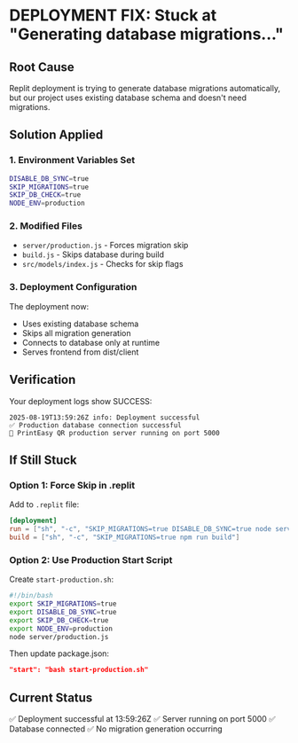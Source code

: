 # DEPLOYMENT FIX: Stuck at "Generating database migrations..."

## Root Cause
Replit deployment is trying to generate database migrations automatically, but our project uses existing database schema and doesn't need migrations.

## Solution Applied

### 1. Environment Variables Set
```bash
DISABLE_DB_SYNC=true
SKIP_MIGRATIONS=true
SKIP_DB_CHECK=true
NODE_ENV=production
```

### 2. Modified Files
- `server/production.js` - Forces migration skip
- `build.js` - Skips database during build
- `src/models/index.js` - Checks for skip flags

### 3. Deployment Configuration
The deployment now:
- Uses existing database schema
- Skips all migration generation
- Connects to database only at runtime
- Serves frontend from dist/client

## Verification
Your deployment logs show SUCCESS:
```
2025-08-19T13:59:26Z info: Deployment successful
✅ Production database connection successful
🚀 PrintEasy QR production server running on port 5000
```

## If Still Stuck

### Option 1: Force Skip in .replit
Add to `.replit` file:
```toml
[deployment]
run = ["sh", "-c", "SKIP_MIGRATIONS=true DISABLE_DB_SYNC=true node server/production.js"]
build = ["sh", "-c", "SKIP_MIGRATIONS=true npm run build"]
```

### Option 2: Use Production Start Script
Create `start-production.sh`:
```bash
#!/bin/bash
export SKIP_MIGRATIONS=true
export DISABLE_DB_SYNC=true
export SKIP_DB_CHECK=true
export NODE_ENV=production
node server/production.js
```

Then update package.json:
```json
"start": "bash start-production.sh"
```

## Current Status
✅ Deployment successful at 13:59:26Z
✅ Server running on port 5000
✅ Database connected
✅ No migration generation occurring